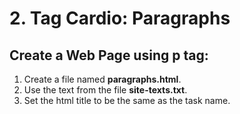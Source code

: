 # 2.	Tag Cardio: Paragraphs
## Create a Web Page using p tag: 
 
1. Create a file named **paragraphs.html**.
2. Use the text from the file **site-texts.txt**.
3. Set the html title to be the same as the task name.


